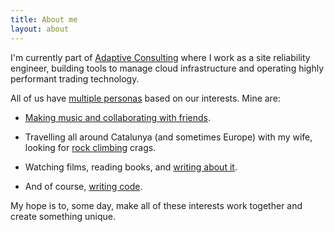 ```yaml
---
title: About me
layout: about
---
```


I'm currently part of [Adaptive Consulting](https://weareadaptive.com) where I work as a site reliability engineer, building tools to manage cloud infrastructure and operating highly performant trading technology.

All of us have [multiple personas](https://sive.rs/dw) based on our interests.
Mine are:

- [Making music and collaborating with friends](https://linktr.ee/berniroco).

- Travelling all around Catalunya (and sometimes Europe) with my wife,
looking for [rock climbing](https://thecrag.com/climber/bersalazar) crags.

- Watching films, reading books, and [writing about it](https://sinkingstone.com).

- And of course, [writing code](https://github.com/bersalazar).

<!--In this blog, I put on the software engineer hat and write about stuff I learn and implement.-->


My hope is to, some day, make all of these interests work together and create something unique.
